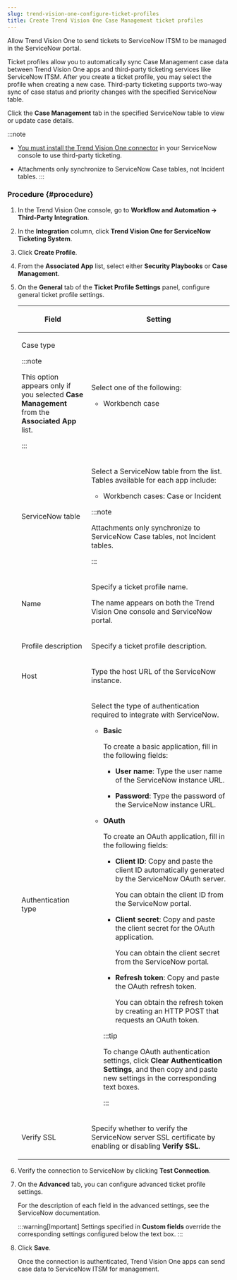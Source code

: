 ```yaml
---
slug: trend-vision-one-configure-ticket-profiles
title: Create Trend Vision One Case Management ticket profiles
---
```


Allow Trend Vision One to send tickets to ServiceNow ITSM to be managed in the ServiceNow portal.

Ticket profiles allow you to automatically sync Case Management case data between Trend Vision One apps and third-party ticketing services like ServiceNow ITSM. After you create a ticket profile, you may select the profile when creating a new case. Third-party ticketing supports two-way sync of case status and priority changes with the specified ServiceNow table.

Click the **Case Management** tab in the specified ServiceNow table to view or update case details.

:::note
- [You must install the Trend Vision One connector](config-case-management-ticket.md) in your ServiceNow console to use third-party ticketing.

- Attachments only synchronize to ServiceNow Case tables, not Incident tables.
:::

### Procedure {#procedure}

1.  In the Trend Vision One console, go to **Workflow and Automation → Third-Party Integration**.

2.  In the **Integration** column, click **Trend Vision One for ServiceNow Ticketing System**.

3.  Click **Create Profile**.

4.  From the **Associated App** list, select either **Security Playbooks** or **Case Management**.

5.  On the **General** tab of the **Ticket Profile Settings** panel, configure general ticket profile settings.

    <table>
    <colgroup>
    <col style="width: 33%" />
    <col style="width: 67%" />
    </colgroup>
    <thead>
    <tr>
    <th><p>Field</p></th>
    <th><p>Setting</p></th>
    </tr>
    </thead>
    <tbody>
    <tr>
    <td><p>Case type</p>
    

    :::note
    
    This option appears only if you selected <strong>Case Management</strong> from the <strong>Associated App</strong> list.
    

    :::

    </td>
    <td><p>Select one of the following:</p>
    <ul>
    <li><p>Workbench case</p></li>
    </ul></td>
    </tr>
    <tr>
    <td><p>ServiceNow table</p></td>
    <td><p>Select a ServiceNow table from the list. Tables available for each app include:</p>
    <ul>
    <li><p>Workbench cases: Case or Incident</p></li>
    </ul>
    

    :::note
    
    <p>Attachments only synchronize to ServiceNow Case tables, not Incident tables.</p>
    

    :::

    </td>
    </tr>
    <tr>
    <td><p>Name</p></td>
    <td><p>Specify a ticket profile name.</p>
    <p>The name appears on both the Trend Vision One console and ServiceNow portal.</p></td>
    </tr>
    <tr>
    <td><p>Profile description</p></td>
    <td><p>Specify a ticket profile description.</p></td>
    </tr>
    <tr>
    <td><p>Host</p></td>
    <td><p>Type the host URL of the ServiceNow instance.</p></td>
    </tr>
    <tr>
    <td><p>Authentication type</p></td>
    <td><p>Select the type of authentication required to integrate with ServiceNow.</p>
    <ul>
    <li><p><strong>Basic</strong></p>
    <p>To create a basic application, fill in the following fields:</p>
    <ul>
    <li><p><strong>User name</strong>: Type the user name of the ServiceNow instance URL.</p></li>
    <li><p><strong>Password</strong>: Type the password of the ServiceNow instance URL.</p></li>
    </ul></li>
    <li><p><strong>OAuth</strong></p>
    <p>To create an OAuth application, fill in the following fields:</p>
    <ul>
    <li><p><strong>Client ID</strong>: Copy and paste the client ID automatically generated by the ServiceNow OAuth server.</p>
    <p>You can obtain the client ID from the ServiceNow portal.</p></li>
    <li><p><strong>Client secret</strong>: Copy and paste the client secret for the OAuth application.</p>
    <p>You can obtain the client secret from the ServiceNow portal.</p></li>
    <li><p><strong>Refresh token</strong>: Copy and paste the OAuth refresh token.</p>
    <p>You can obtain the refresh token by creating an HTTP POST that requests an OAuth token.</p></li>
    </ul>
    

    :::tip
    
    <p>To change OAuth authentication settings, click <strong>Clear Authentication Settings</strong>, and then copy and paste new settings in the corresponding text boxes.</p>
    

    :::

    </li>
    </ul></td>
    </tr>
    <tr>
    <td><p>Verify SSL</p></td>
    <td><p>Specify whether to verify the ServiceNow server SSL certificate by enabling or disabling <strong>Verify SSL</strong>.</p></td>
    </tr>
    </tbody>
    </table>

6.  Verify the connection to ServiceNow by clicking **Test Connection**.

7.  On the **Advanced** tab, you can configure advanced ticket profile settings.

    For the description of each field in the advanced settings, see the ServiceNow documentation.

    :::warning[Important]
    Settings specified in **Custom fields** override the corresponding settings configured below the text box.
    :::

8.  Click **Save**.

    Once the connection is authenticated, Trend Vision One apps can send case data to ServiceNow ITSM for management.
